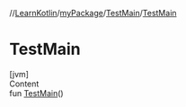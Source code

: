 //[LearnKotlin](../../index.md)/[myPackage](../index.md)/[TestMain](index.md)/[TestMain](-test-main.md)



# TestMain  
[jvm]  
Content  
fun [TestMain](-test-main.md)()  



